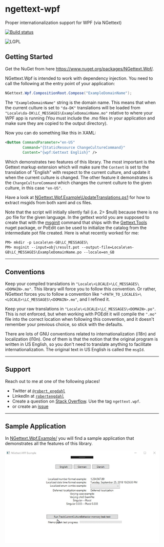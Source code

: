# ngettext-wpf
Proper internationalization support for WPF (via NGettext)

[![Build status](https://ci.appveyor.com/api/projects/status/s344j6n3gpvjxjof?svg=true)](https://ci.appveyor.com/project/robert-j-engdahl/ngettext-wpf)

![LGPL](https://www.gnu.org/graphics/lgplv3-88x31.png)

## Getting Started
Get the NuGet from here <a href="https://www.nuget.org/packages/NGettext.Wpf/">https://www.nuget.org/packages/NGettext.Wpf/</a>.

NGettext.Wpf is intended to work with dependency injection.  You need to call the following at the entry point of your application:

```c#
NGettext.Wpf.CompositionRoot.Compose("ExampleDomainName");
```

The `"ExampleDomainName"` string is the domain name.  This means that when the current culture is set to `"da-DK"` translations will be loaded from `"Locale\da-DK\LC_MESSAGES\ExampleDomainName.mo"` relative to where your WPF app is running (You must include the .mo files in your application and make sure they are copied to the output directory).

Now you can do something like this in XAML:

```xml
<Button CommandParameter="en-US" 
        Command="{StaticResource ChangeCultureCommand}" 
        Content="{wpf:Gettext English}" />
```
Which demonstrates two features of this library.  The most important is the Gettext markup extension which will make sure the `Content` is set to the translation of "English" with respect to the current culture, and update it when the current culture is changed.  The other feature it demonstrates is the `ChangeCultureCommand` which changes the current culture to the given culture, in this case `"en-US"`.

Have a look at <a href="NGettext.Wpf.Example/UpdateTranslations.ps1">NGettext.Wpf.Example\UpdateTranslations.ps1</a> for how to extract msgids from both xaml and cs files.  

Note that the script will initially silently fail (i.e. 2> $null) because there is no .po file for the given language.  In the gettext world you are supposed to create that with the <a href="https://www.gnu.org/software/gettext/manual/html_node/Creating.html">msginit</a> command that ships with the <a href="https://www.nuget.org/packages/Gettext.Tools/">Gettext.Tools</a> nuget package, or PoEdit can be used to initialize the catalog from the intermediate pot file created.  Here is what recently worked for me:

```
PM> mkdir -p Locale\en-GB\LC_MESSAGES\
PM> msginit --input=obj\result.pot --output-file=Locale\en-GB\LC_MESSAGES\ExampleDomainName.po --locale=en_GB
```

---

## Conventions
Keep your compiled translations in `"Locale\<LOCALE>\LC_MESSAGES\<DOMAIN>.mo"`.  This library will force you to follow this convention.  Or rather, NGettext forces you to follow a convention like `"<PATH_TO_LOCALES>\<LOCALE>\LC_MESSAGES\<DOMAIN>.mo"`, and I refined it.

Keep your raw translations in `"Locale\<LOCALE>\LC_MESSAGES\<DOMAIN>.po"`.  This is not enforced, but when working with POEdit it will compile the `".mo"` file into the correct location when following this convention, and it doesn't remember your previous choice, so stick with the defaults.

There are lots of GNU conventions related to internationalization (i18n) and localization (l10n).  One of them is that the notion that the original program is written in US English, so you don't need to translate anything to facilitate internationalization.  The original text in US English is called the `msgId`.

---

## Support

Reach out to me at one of the following places!

- Twitter at <a href="https://twitter.com/robert_engdahl" target="_blank">`@robert_engdahl`</a>
- LinkedIn at <a href="https://www.linkedin.com/in/robertengdahl/" target="_blank">`robertengdahl`</a> 
- Create a question on <a href="https://stackoverflow.com/questions/ask?tags=ngettext.wpf">Stack Overflow</a>.  Use the tag `ngettext.wpf`.
- or create an <a href="https://github.com/robert-j-engdahl/ngettext-wpf/issues">issue</a>

---

## Sample Application

In <a href="NGettext.Wpf.Example/">NGettext.Wpf.Example/</a> you will find a sample application that demonstrates all the features of this library.

![Demo](demo.gif)

